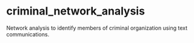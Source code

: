 # criminal_network_analysis
Network analysis to identify members of criminal organization using text communications.
